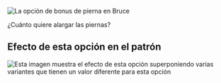 ![La opción de bonus de pierna en Bruce](./legbonus.svg)

¿Cuánto quiere alargar las piernas?

## Efecto de esta opción en el patrón

![Esta imagen muestra el efecto de esta opción superponiendo varias variantes que tienen un valor diferente para esta opción](bruce_legbonus_sample.svg "Efecto de esta opción en el patrón")

